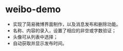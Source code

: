 # weibo-demo
* 实现了简易微博界面制作，以及消息发布和删除功能。<br>
* 名称、内容的录入，设置了相应的非空或字数验证；<br>
* 头像可从列表中选择；<br>
* 自动获取并显示发布时间。
